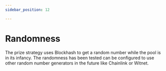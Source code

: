 ```yaml
---
sidebar_position: 12

---
```


# Randomness

The prize strategy uses Blockhash to get a random number while the pool is in its infancy.  The randomness has been tested can be configured to use other random number generators in the future like Chainlink or Witnet.






